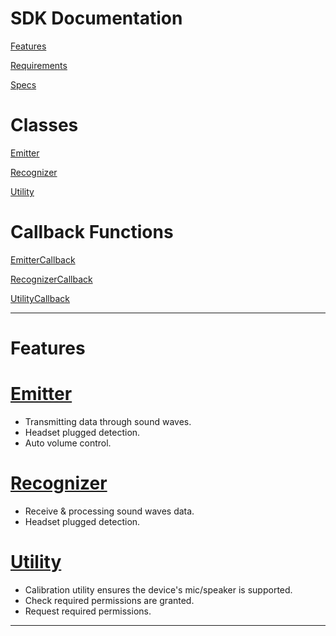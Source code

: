 # SDK Documentation

[Features](#features)

[Requirements](https://app.nuclino.com/teams/13:23281/documents/c7995567-bd52-491a-b8f2-d050a3867508)

[Specs](https://app.nuclino.com/teams/13:23281/documents/f5c8866f-84ec-4a23-8e89-629a21331595)

# Classes

[Emitter](https://app.nuclino.com/teams/13:23281/documents/beb38ff7-b458-4e64-8092-68054e1d0f22)

[Recognizer](https://app.nuclino.com/teams/13:23281/documents/79b82bcd-7ae6-4609-bb8e-e9704ba68cb9)

[Utility](https://app.nuclino.com/teams/13:23281/documents/6e2cfe07-5c23-48df-96aa-3672b4aa6429)

# Callback Functions

[EmitterCallback](https://app.nuclino.com/teams/13:23281/documents/27ecc2aa-bb51-4e00-b30f-b28989918199)

[RecognizerCallback](https://app.nuclino.com/teams/13:23281/documents/113745c6-fb16-499a-9742-b8b95dabc403)

[UtilityCallback](https://app.nuclino.com/teams/13:23281/documents/850d0a7e-3a41-4164-a92f-23f1e34b69dc)

---
# Features


# [Emitter](https://app.nuclino.com/teams/13:23281/documents/beb38ff7-b458-4e64-8092-68054e1d0f22)

* Transmitting data through sound waves.
* Headset plugged detection.
* Auto volume control.

# [Recognizer](https://app.nuclino.com/teams/13:23281/documents/79b82bcd-7ae6-4609-bb8e-e9704ba68cb9)

* Receive & processing sound waves data.
* Headset plugged detection.

# [Utility](https://app.nuclino.com/teams/13:23281/documents/6e2cfe07-5c23-48df-96aa-3672b4aa6429)

* Calibration utility ensures the device's mic/speaker is supported.
* Check required permissions are granted.
* Request required permissions.

---

